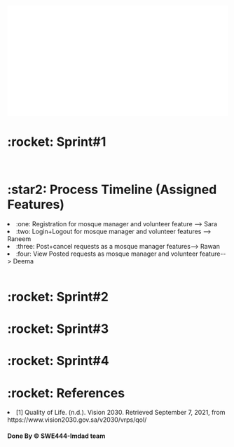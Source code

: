 <br> <br>

<img src="./dash.svg" alt="" /> 
<p></p>

<h1>:rocket: Sprint#1</h1>
<br>
<h1> :star2: Process Timeline (Assigned Features)  </h1>
<li> :one:  Registration for mosque manager and volunteer feature --> Sara</li>
<li> :two: Login+Logout for mosque manager and volunteer features --> Raneem </li>
<li> :three: Post+cancel requests as a mosque manager features--> Rawan </li>
<li>:four: View Posted requests as mosque manager and volunteer feature--> Deema </li>
 <br> 
 
<h1>:rocket: Sprint#2</h1>
<h1>:rocket: Sprint#3</h1>
<h1>:rocket: Sprint#4</h1>

<h1>:rocket: References</h1>
<li> 
[1] Quality of Life. (n.d.). Vision 2030. Retrieved September 7, 2021, from https://www.vision2030.gov.sa/v2030/vrps/qol/
</li>
<h4>Done By &copy; SWE444-Imdad team<h4>
